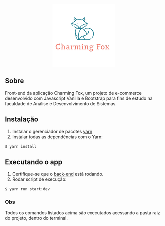 <div align="center">
  <img src="./src/public/logo-675441896-1680313977-b8da0a9fd72c5b190dc1497d90c2c6df1680313978-480-0.png" />
</div>

## Sobre
Front-end da aplicação Charming Fox, um projeto de e-commerce desenvolvido com Javascript Vanilla e Bootstrap para fins de estudo na faculdade de Análise e Desenvolvimento de Sistemas.

## Instalação
1. Instalar o gerenciador de pacotes [yarn](https://classic.yarnpkg.com/lang/en/docs/install/)
2. Instalar todas as dependências com o Yarn:

```bash
$ yarn install
```

## Executando o app
1. Certifique-se que o [back-end](https://github.com/bryandbernhardt/PI-VB-backend/) está rodando.
2. Rodar script de execução:
```bash
$ yarn run start:dev
```

### Obs
Todos os comandos listados acima são executados acessando a pasta raiz do projeto, dentro do terminal.
